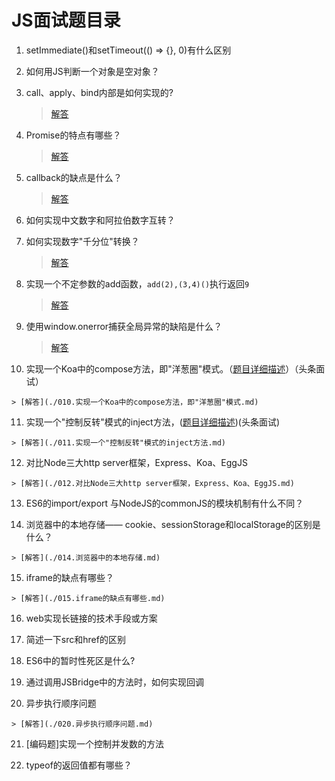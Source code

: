 # JS面试题目录

 1. setImmediate()和setTimeout(() => {}, 0)有什么区别
 
 
 2. 如何用JS判断一个对象是空对象？


 3. call、apply、bind内部是如何实现的?

    > [解答](./003.call、apply、bind内部是如何实现的.md)

 4. Promise的特点有哪些？
 
    > [解答](./004.Promise的特点有哪些.md)

 5. callback的缺点是什么？
 
    > [解答](./005.callback的缺点是什么.md)

 6. 如何实现中文数字和阿拉伯数字互转？
 
 7. 如何实现数字"千分位"转换？
 
    > [解答](./007.如何实现数字"千分位"转换.md)
 
 8. 实现一个不定参数的add函数，`add(2),(3,4)()`执行返回`9`
 
    > [解答](./008.实现一个不定参数的add函数，`add(2),(3,4)()`执行返回`9`.md)
 
 9. 使用window.onerror捕获全局异常的缺陷是什么？
 
    > [解答](./009.使用window.onerror捕获全局异常的缺陷是什么.md)
 
 10. 实现一个Koa中的compose方法，即"洋葱圈"模式。（[题目详细描述](./010.实现一个Koa中的compose方法，即"洋葱圈"模式.md)）（头条面试）

    > [解答](./010.实现一个Koa中的compose方法，即"洋葱圈"模式.md)

 11. 实现一个"控制反转"模式的inject方法，([题目详细描述](./011.实现一个"控制反转"模式的inject方法.md))(头条面试)

    > [解答](./011.实现一个"控制反转"模式的inject方法.md)

 12. 对比Node三大http server框架，Express、Koa、EggJS

    > [解答](./012.对比Node三大http server框架，Express、Koa、EggJS.md)

 13. ES6的import/export 与NodeJS的commonJS的模块机制有什么不同？
 
 14. 浏览器中的本地存储—— cookie、sessionStorage和localStorage的区别是什么？

    > [解答](./014.浏览器中的本地存储.md)

 15. iframe的缺点有哪些？
 
    > [解答](./015.iframe的缺点有哪些.md)
 
 16. web实现长链接的技术手段或方案
 
 17. 简述一下src和href的区别
 
 18. ES6中的暂时性死区是什么?
 
 19. 通过调用JSBridge中的方法时，如何实现回调
 
 20. 异步执行顺序问题
 
    > [解答](./020.异步执行顺序问题.md)
 
 21. [编码题]实现一个控制并发数的方法
 
 22. typeof的返回值都有哪些？
